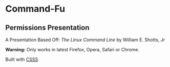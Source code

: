# Command-Fu
## Permissions Presentation

A Presentation Based Off: _The Linux Command Line_ by William E. Shotts, Jr

**Warning:** Only works in latest Firefox, Opera, Safari or Chrome.

Built with [CSSS](http://lea.verou.me/csss/sample-slideshow.html)
